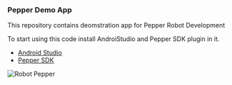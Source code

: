 ### Pepper Demo App

This repository contains deomstration app for Pepper Robot Development

To start using this code install AndroiStudio and Pepper SDK plugin in it.

* [Android Studio](https://developer.android.com/studio/)
* [Pepper SDK](https://plugins.jetbrains.com/plugin/8354-pepper-sdk)

![Robot Pepper](https://www.softbankrobotics.com/emea/sites/default/files/images-content/SoftBank-Robotics-Pepper_0.png)